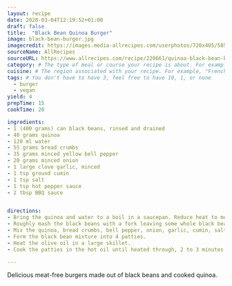 ```yaml
---
layout: recipe
date: 2020-03-04T12:19:52+01:00
draft: false    
title:  "Black Bean Quinoa Burger"
image: black-bean-burger.jpg
imagecredit: https://images.media-allrecipes.com/userphotos/720x405/5858755.jpg
sourceName: AllRecipes
sourceURL: https://www.allrecipes.com/recipe/220661/quinoa-black-bean-burgers/
category: # The type of meal or course your recipe is about. For example: "dinner", "entree", or "dessert".
cuisine: # The region associated with your recipe. For example, "French", Mediterranean", or "American".
tags: # You don't have to have 3, feel free to have 10, 1, or none
  - burger
  - vegan
yield: 4
prepTime: 15
cookTime: 20

ingredients:
- 1 (400 grams) can black beans, rinsed and drained
- 40 grams quinoa
- 120 ml water
- 55 grams bread crumbs
- 35 grams minced yellow bell pepper
- 20 grams minced onion
- 1 large clove garlic, minced
- 1 tsp ground cumin
- 1 tsp salt
- 1 tsp hot pepper sauce
- 2 tbsp BBQ sauce


directions:
- Bring the quinoa and water to a boil in a saucepan. Reduce heat to medium-low, cover, and simmer until the quinoa is tender and the water has been absorbed, about 15 to 20 minutes.
- Roughly mash the black beans with a fork leaving some whole black beans in a paste-like mixture.
- Mix the quinoa, bread crumbs, bell pepper, onion, garlic, cumin, salt, hot pepper sauce, and BBQ sauce into the black beans using your hands.
- Form the black bean mixture into 4 patties.
- Heat the olive oil in a large skillet.
- Cook the patties in the hot oil until heated through, 2 to 3 minutes per side.

---
```

Delicious meat-free burgers made out of black beans and cooked quinoa.
